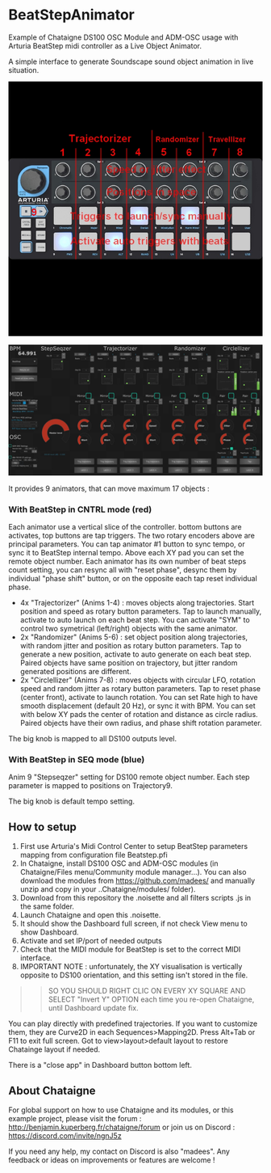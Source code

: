 # BeatStepAnimator
Example of Chataigne DS100 OSC Module and ADM-OSC usage with Arturia BeatStep midi controller as a Live Object Animator.

A simple interface to generate Soundscape sound object animation in live situation.

![](https://github.com/madees/BeatStepAnimator/blob/main/BeatStep.jpg)

![](https://github.com/madees/BeatStepAnimator/blob/main/Dashboard.JPG)

It provides 9 animators, that can move maximum 17 objects :

### With BeatStep in CNTRL mode (red)
Each animator use a vertical slice of the controller. bottom buttons are activates, top buttons are tap triggers. The two rotary encoders above are principal parameters.
You can tap animator #1 button to sync tempo, or sync it to BeatStep internal tempo.
Above each XY pad you can set the remote object number.
Each animator has its own number of beat steps count setting, you can resync all with "reset phase", desync them by individual "phase shift" button, or on the opposite each tap reset individual phase.

* 4x "Trajectorizer" (Anims 1-4) : moves objects along trajectories. Start position and speed as rotary button parameters. Tap to launch manually, activate to auto launch on each beat step. You can activate "SYM" to control two symetrical (left/right) objects with the same animator.
* 2x "Randomizer" (Anims 5-6) : set object position along trajectories, with random jitter and position as rotary button parameters. Tap to generate a new position, activate to auto generate on each beat step. Paired objects have same position on trajectory, but jitter random generated positions are different.
* 2x "Circlellizer" (Anims 7-8) : moves objects with circular LFO, rotation speed and random jitter as rotary button parameters. Tap to reset phase (center front), activate to launch rotation. You can set Rate high to have smooth displacement (default 20 Hz), or sync it with BPM. You can set with below XY pads the center of rotation and distance as circle radius. Paired objects have their own radius, and phase shift rotation parameter.

The big knob is mapped to all DS100 outputs level.

### With BeatStep in SEQ mode (blue)
Anim 9 "Stepseqzer" setting for DS100 remote object number.
Each step parameter is mapped to positions on Trajectory9.

The big knob is default tempo setting.

## How to setup
1. First use Arturia's Midi Control Center to setup BeatStep parameters mapping from configuration file Beatstep.pfi
2. In Chataigne, install DS100 OSC and ADM-OSC modules (in Chataigne/Files menu/Community module manager...). You can also download the modules from https://github.com/madees/ and manually unzip and copy in your ..Chataigne/modules/ folder).
3. Download from this repository the .noisette and all filters scripts .js in the same folder.
5. Launch Chataigne and open this .noisette.
6. It should show the Dashboard full screen, if not check View menu to show Dashboard.
7. Activate and set IP/port of needed outputs
8. Check that the MIDI module for BeatStep is set to the correct MIDI interface.
9. IMPORTANT NOTE : unfortunately, the XY visualisation is vertically opposite to DS100 orientation, and this setting isn't stored in the file.
>> SO YOU SHOULD RIGHT CLIC ON EVERY XY SQUARE AND SELECT "Invert Y" OPTION each time you re-open Chataigne, until Dashboard update fix.

You can play directly with predefined trajectories. If you want to customize them, they are Curve2D in each Sequences>Mapping2D.
Press Alt+Tab or F11 to exit full screen. Got to view>layout>default layout to restore Chatainge layout if needed.

There is a "close app" in Dashboard button bottom left.

## About Chataigne
For global support on how to use Chataigne and its modules, or this example project, please visit the forum : http://benjamin.kuperberg.fr/chataigne/forum or join us on Discord : https://discord.com/invite/ngnJ5z 

If you need any help, my contact on Discord is also "madees". Any feedback or ideas on improvements or features are welcome !
